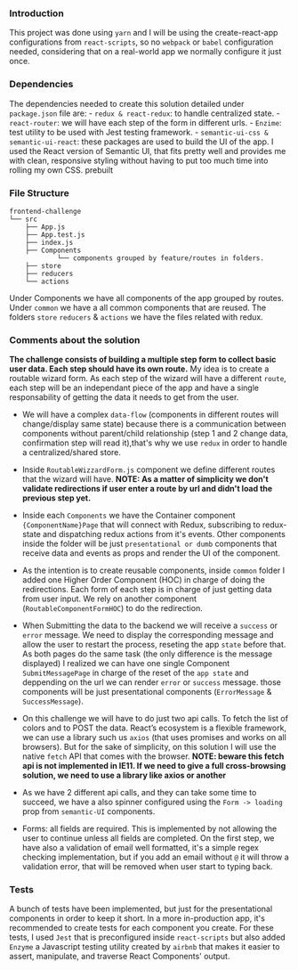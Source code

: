 ### Introduction

This project was done using `yarn` and I will be using the create-react-app configurations from `react-scripts`, so no `webpack` or `babel` configuration needed, considering that on a real-world app we normally configure it just once.

### Dependencies

The dependencies needed to create this solution detailed under `package.json` file are:
	- `redux & react-redux`: to handle centralized state.
	- `react-router`: we will have each step of the form in different urls.
	- `Enzime`: test utility to be used with Jest testing framework.
	- `semantic-ui-css & semantic-ui-react`: these packages are used to build the UI of the app. I used the React version of Semantic UI, that fits pretty well and provides me with clean, responsive styling without having to put too much time into rolling my own CSS. prebuilt 

### File Structure

```
frontend-challenge
└── src
    ├── App.js
    ├── App.test.js
    ├── index.js
    ├── Components
            └── components grouped by feature/routes in folders. 
    ├── store
    ├── reducers
    └── actions
```

Under Components we have all components of the app grouped by routes. Under `common` we have a all common components that are reused.
The folders `store` `reducers` & `actions` we have the files related with redux. 

### Comments about the solution

**The challenge consists of building a multiple step form to collect basic user data. Each step should have its own route.** 
My idea is to create a routable wizard form. As each step of the wizard will have a different `route`, each step will be an independant piece of the app and have a single responsability of getting the data it needs to get from the user. 

- We will have a complex `data-flow` (components in different routes will change/display same state) because there is a communication between components without parent/child relationship (step 1 and 2 change data, confirmation step will read it),that's why we use `redux` in order to handle a centralized/shared store. 

- Inside `RoutableWizzardForm.js` component we define different routes that the wizard will have. **NOTE: As a matter of simplicity we don't validate redirections if user enter a route by url and didn't load the previous step yet.**

- Inside each `Components` we have the Container component `{ComponentName}Page` that will connect with Redux, subscribing to redux-state and dispatching redux actions from it's events. Other components inside the folder will be just `presentational or dumb` components that receive data and events as props and render the UI of the component. 

- As the intention is to create reusable components, inside `common` folder I added one Higher Order Component (HOC) in charge of doing the redirections. Each form of each step is in charge of just getting data from user input. We rely on another component (`RoutableComponentFormHOC`) to do the redirection. 

- When Submitting the data to the backend we will receive a `success` or `error` message. We need to display the corresponding message and allow the user to restart the process, reseting the app `state` before that. As both pages do the same task (the only difference is the message displayed) I realized we can have one single Component `SubmitMessagePage` in charge of the reset of the `app state` and deppending on the url we can render `error` or `success` message. those components will be just presentational components (`ErrorMessage` & `SuccessMessage`).

- On this challenge we will have to do just two api calls. To fetch the list of colors and to POST the data.  React’s ecosystem is a flexible framework, we can use a library such us `axios` (that uses promises and works on all browsers). But for the sake of simplicity, on this solution I will use the native `fetch` API that comes with the browser. **NOTE: beware this fetch api is not implemented in IE11. If we need to give a full cross-browsing solution, we need to use a library like axios or another**

- As we have 2 different api calls, and they can take some time to succeed, we have a also spinner configured using the `Form -> loading` prop from `semantic-UI` components. 

- Forms: all fields are required. This is implemented by not allowing the user to continue unless all fields are completed. On the first step, we have also a validation of email well formatted, it's a simple regex checking implementation, but if you add an email without `@` it will throw a validation error, that will be removed when user start to typing back.

### Tests

A bunch of tests have been implemented, but just for the presentational components in order to keep it short. In a more in-production app, it's recommended to create tests for each component you create. 
For these tests, I used `Jest` that is preconfigured inside `react-scripts` but also added `Enzyme` a Javascript testing utility created by `airbnb` that makes it easier to assert, manipulate, and traverse React Components' output.
